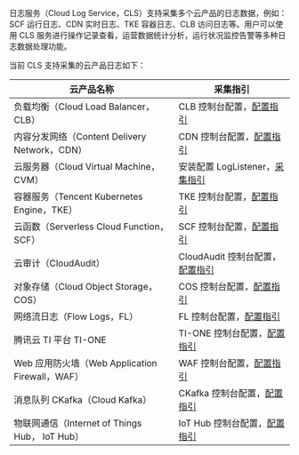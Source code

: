 
日志服务（Cloud Log Service，CLS）支持采集多个云产品的日志数据，例如：SCF 运行日志、CDN 实时日志、TKE 容器日志、CLB 访问日志等。用户可以使用 CLS 服务进行操作记录查看，运营数据统计分析，运行状况监控告警等多种日志数据处理功能。

当前 CLS 支持采集的云产品日志如下：

| 云产品名称                | 采集指引                                                     |
| ------------------------- | ------------------------------------------------------------ |
| 负载均衡（Cloud Load Balancer，CLB）              | CLB 控制台配置，[配置指引](https://cloud.tencent.com/document/product/214/41379) |
| 内容分发网络（Content Delivery Network，CDN）         | CDN 控制台配置，[配置指引](https://cloud.tencent.com/document/product/228/42137) |
| 云服务器（Cloud Virtual Machine，CVM）              | 安装配置 LogListener，[采集指引](https://cloud.tencent.com/document/product/614/60593) |
| 容器服务（Tencent Kubernetes Engine，TKE）              | TKE 控制台配置，[配置指引](https://cloud.tencent.com/document/product/457/36771) |
| 云函数（Serverless Cloud Function，SCF）                | SCF 控制台配置，[配置指引](https://cloud.tencent.com/document/product/583/39536) |
| 云审计（CloudAudit）      | CloudAudit 控制台配置，[配置指引](https://cloud.tencent.com/document/product/629/60625) |
| 对象存储（Cloud Object Storage，COS）                | COS 控制台配置，[配置指引](https://cloud.tencent.com/document/product/614/62137) |
| 网络流日志（Flow Logs，FL）      | FL 控制台配置，[配置指引](https://cloud.tencent.com/document/product/682/18966) |
| 腾讯云 TI 平台 TI-ONE | TI-ONE 控制台配置，[配置指引](https://cloud.tencent.com/document/product/851/44453) |
| Web 应用防火墙（Web Application Firewall，WAF）    | WAF 控制台配置，[配置指引](https://cloud.tencent.com/document/product/627/70276) |
| 消息队列 CKafka（Cloud Kafka）    | CKafka 控制台配置，[配置指引](https://cloud.tencent.com/document/product/597/70078) |
| 物联网通信（Internet of Things Hub， IoT Hub）    | IoT Hub 控制台配置，[配置指引](https://cloud.tencent.com/document/product/634/14445) |
